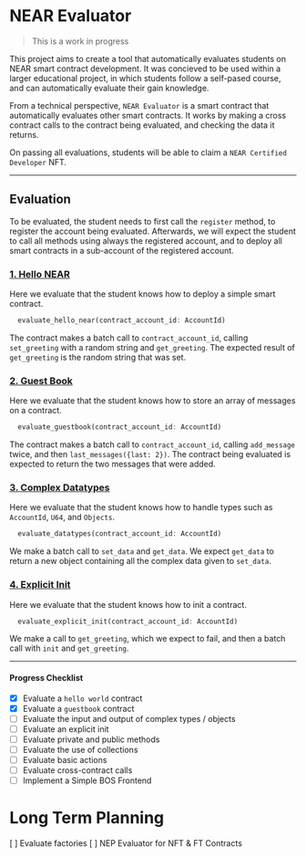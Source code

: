 NEAR Evaluator
==============

> This is a work in progress

This project aims to create a tool that automatically evaluates students on NEAR smart contract development. It was concieved to be used within a larger educational project, in which students follow a self-pased course, and can automatically evaluate their gain knowledge.

From a technical perspective, `NEAR Evaluator` is a smart contract that automatically evaluates other smart contracts. It works by making a cross contract calls to the contract being evaluated, and checking the data it returns.

On passing all evaluations, students will be able to claim a `NEAR Certified Developer` NFT.

---

## Evaluation
To be evaluated, the student needs to first call the `register` method, to register the account being evaluated. Afterwards, we will expect the student to call all methods using always the registered account, and to deploy all smart contracts in a sub-account of the registered account.

### [1. Hello NEAR](contract/src/eval_hello.rs)
Here we evaluate that the student knows how to deploy a simple smart contract. 

```rs
  evaluate_hello_near(contract_account_id: AccountId)
```

The contract makes a batch call to `contract_account_id`, calling `set_greeting` with a random string and `get_greeting`. The expected result of `get_greeting` is the random string that was set.  


### [2. Guest Book](contract/src/eval_guestbook.rs)
Here we evaluate that the student knows how to store an array of messages on a contract.

```rs
  evaluate_guestbook(contract_account_id: AccountId)
```

The contract makes a batch call to `contract_account_id`, calling `add_message` twice, and then `last_messages({last: 2})`. The contract being evaluated is expected to return the two messages that were added.  

### [3. Complex Datatypes](TBD)
Here we evaluate that the student knows how to handle types such as `AccountId`, `U64`, and `Objects`.

```rs
  evaluate_datatypes(contract_account_id: AccountId)
```

We make a batch call to `set_data` and `get_data`. We expect `get_data` to return a new object containing all the complex data given to `set_data`.

### [4. Explicit Init](TBD)
Here we evaluate that the student knows how to init a contract.

```rs
  evaluate_explicit_init(contract_account_id: AccountId)
```

We make a call to `get_greeting`, which we expect to fail, and then a batch call with `init` and `get_greeting`.

---

#### Progress Checklist
- [x] Evaluate a `hello world` contract
- [x] Evaluate a `guestbook` contract
- [ ] Evaluate the input and output of complex types / objects
- [ ] Evaluate an explicit init
- [ ] Evaluate private and public methods
- [ ] Evaluate the use of collections
- [ ] Evaluate basic actions
- [ ] Evaluate cross-contract calls
- [ ] Implement a Simple BOS Frontend

Long Term Planning
====
[ ] Evaluate factories
[ ] NEP Evaluator for NFT & FT Contracts